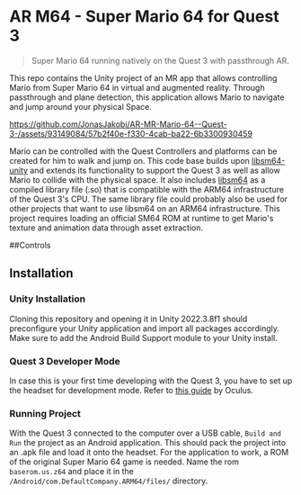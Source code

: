 # AR M64 - Super Mario 64 for Quest 3
>Super Mario 64 running natively on the Quest 3 with passthrough AR.

This repo contains the Unity project of an MR app that allows controlling Mario from Super Mario 64 in virtual and augmented reality. Through passthrough and plane detection, this application allows Mario to navigate and jump around your physical Space. 

https://github.com/JonasJakobi/AR-MR-Mario-64--Quest-3-/assets/93149084/57b2f40e-f330-4cab-ba22-6b3300930459


Mario can be controlled with the Quest Controllers and platforms can be created for him to walk and jump on. 
This code base builds upon [libsm64-unity](https://github.com/libsm64/libsm64-unity) and extends its functionality to support the Quest 3 as well as allow Mario to collide with the physical space. 
It also includes [libsm64](https://github.com/libsm64/libsm64) as a compiled library file (.so)  that is compatible with the ARM64 infrastructure of the Quest 3's CPU. The same library file could probably also be used for other projects that want to use libsm64 on an ARM64 infrastructure.
This project requires loading an official SM64 ROM at runtime to get Mario's texture and animation data through asset extraction.





##Controls



## Installation

### Unity Installation
Cloning this repository and opening it in Unity 2022.3.8f1 should preconfigure your Unity application and import all packages accordingly. Make sure to add the Android Build Support module to your Unity install.

### Quest 3 Developer Mode
In case this is your first time developing with the Quest 3, you have to set up the headset for development mode.  Refer to [this guide](https://developer.oculus.com/documentation/native/android/mobile-device-setup/) by Oculus.
### Running Project
With the Quest 3 connected to the computer over a USB cable, `Build and Run` the project as an Android application. This should pack the project into an .apk file and load it onto the headset. 
For the application to work, a ROM of the original Super Mario 64 game is needed. Name the rom `baserom.us.z64` and place it in the `/Android/com.DefaultCompany.ARM64/files/` directory.
